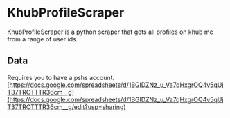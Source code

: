 # KhubProfileScraper
KhubProfileScraper is a python scraper that gets all profiles on khub mc from a range of user ids.

## Data
Requires you to have a pshs account.
[https://docs.google.com/spreadsheets/d/1BGlDZNz_u_Va7qHxgrOQ4v5qUjT37TROTTTR36cm__g](https://docs.google.com/spreadsheets/d/1BGlDZNz_u_Va7qHxgrOQ4v5qUjT37TROTTTR36cm__g/edit?usp=sharing)
